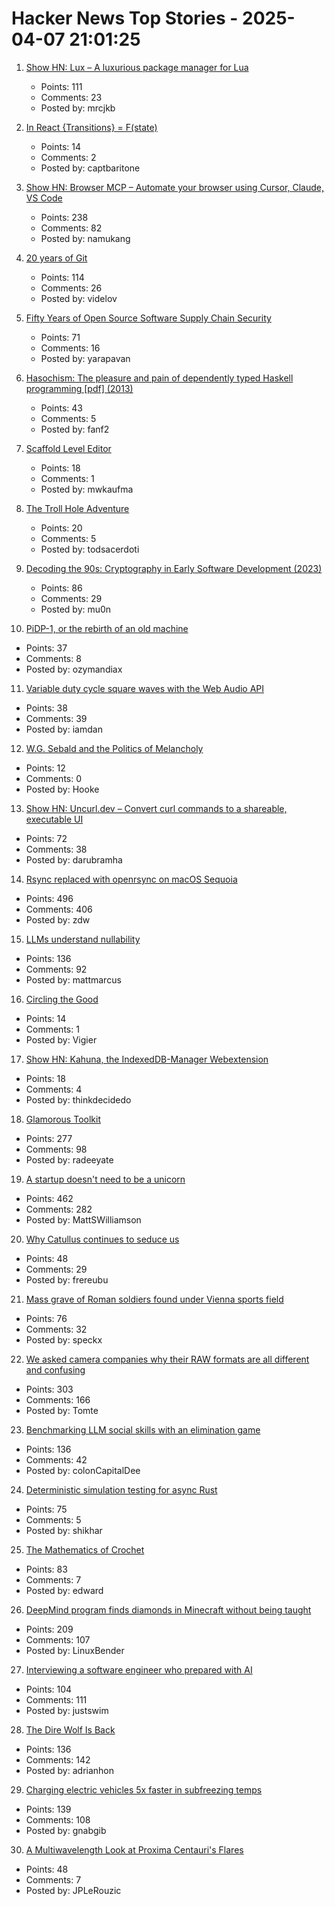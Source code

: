 # Hacker News Top Stories - 2025-04-07 21:01:25

1. [Show HN: Lux – A luxurious package manager for Lua](https://mrcjkb.dev/posts/2025-04-07-lux-announcement.html)
   - Points: 111
   - Comments: 23
   - Posted by: mrcjkb

2. [In React {Transitions} = F(state)](https://jordaneldredge.com/blog/transitions-f-of-state/)
   - Points: 14
   - Comments: 2
   - Posted by: captbaritone

3. [Show HN: Browser MCP – Automate your browser using Cursor, Claude, VS Code](https://browsermcp.io/)
   - Points: 238
   - Comments: 82
   - Posted by: namukang

4. [20 years of Git](https://blog.gitbutler.com/20-years-of-git/)
   - Points: 114
   - Comments: 26
   - Posted by: videlov

5. [Fifty Years of Open Source Software Supply Chain Security](https://queue.acm.org/detail.cfm?id=3722542)
   - Points: 71
   - Comments: 16
   - Posted by: yarapavan

6. [Hasochism: The pleasure and pain of dependently typed Haskell programming [pdf] (2013)](https://personal.cis.strath.ac.uk/conor.mcbride/pub/hasochism.pdf)
   - Points: 43
   - Comments: 5
   - Posted by: fanf2

7. [Scaffold Level Editor](https://blog.littlepolygon.com/posts/scaffold/)
   - Points: 18
   - Comments: 1
   - Posted by: mwkaufma

8. [The Troll Hole Adventure](https://bluerenga.blog/2025/04/03/the-troll-hole-adventure-1980/)
   - Points: 20
   - Comments: 5
   - Posted by: todsacerdoti

9. [Decoding the 90s: Cryptography in Early Software Development (2023)](https://www.botanica.software/post/decoding-the-90s)
   - Points: 86
   - Comments: 29
   - Posted by: mu0n

10. [PiDP-1, or the rebirth of an old machine](https://hackaday.io/project/202541-replica-of-the-pdp-1-pidp-1/log/239666-finished-the-first-test-batch-of-5-machines)
   - Points: 37
   - Comments: 8
   - Posted by: ozymandiax

11. [Variable duty cycle square waves with the Web Audio API](https://www.danblack.co/blog/variable-duty-cycle-square-wave)
   - Points: 38
   - Comments: 39
   - Posted by: iamdan

12. [W.G. Sebald and the Politics of Melancholy](https://newrepublic.com/article/193177/wg-sebald-politics-melancholy)
   - Points: 12
   - Comments: 0
   - Posted by: Hooke

13. [Show HN: Uncurl.dev – Convert curl commands to a shareable, executable UI](https://uncurl.dev/)
   - Points: 72
   - Comments: 38
   - Posted by: darubramha

14. [Rsync replaced with openrsync on macOS Sequoia](https://derflounder.wordpress.com/2025/04/06/rsync-replaced-with-openrsync-on-macos-sequoia/)
   - Points: 496
   - Comments: 406
   - Posted by: zdw

15. [LLMs understand nullability](https://dmodel.ai/nullability-gentle/)
   - Points: 136
   - Comments: 92
   - Posted by: mattmarcus

16. [Circling the Good](https://www.nybooks.com/articles/2025/04/24/circling-the-good-thomas-nagel/)
   - Points: 14
   - Comments: 1
   - Posted by: Vigier

17. [Show HN: Kahuna, the IndexedDB-Manager Webextension](https://github.com/hummingme/kahuna)
   - Points: 18
   - Comments: 4
   - Posted by: thinkdecidedo

18. [Glamorous Toolkit](https://gtoolkit.com//)
   - Points: 277
   - Comments: 98
   - Posted by: radeeyate

19. [A startup doesn't need to be a unicorn](https://mattgiustwilliamson.substack.com/p/your-startup-doesnt-need-to-be-a)
   - Points: 462
   - Comments: 282
   - Posted by: MattSWilliamson

20. [Why Catullus continues to seduce us](https://www.newyorker.com/magazine/2025/04/07/catullus-poems-book-review-stephen-mitchell-isobel-williams)
   - Points: 48
   - Comments: 29
   - Posted by: frereubu

21. [Mass grave of Roman soldiers found under Vienna sports field](https://gizmodo.com/mass-grave-of-150-roman-soldiers-found-under-vienna-sports-field-2000584946)
   - Points: 76
   - Comments: 32
   - Posted by: speckx

22. [We asked camera companies why their RAW formats are all different and confusing](https://www.theverge.com/tech/640119/camera-raw-spec-format-explained-adobe-dng-canon-nikon-sony-fujifilm)
   - Points: 303
   - Comments: 166
   - Posted by: Tomte

23. [Benchmarking LLM social skills with an elimination game](https://github.com/lechmazur/elimination_game)
   - Points: 136
   - Comments: 42
   - Posted by: colonCapitalDee

24. [Deterministic simulation testing for async Rust](https://s2.dev/blog/dst)
   - Points: 75
   - Comments: 5
   - Posted by: shikhar

25. [The Mathematics of Crochet](https://hellohartblog.wordpress.com/2015/05/25/the-mathematics-of-crochet/)
   - Points: 83
   - Comments: 7
   - Posted by: edward

26. [DeepMind program finds diamonds in Minecraft without being taught](https://www.nature.com/articles/d41586-025-01019-w)
   - Points: 209
   - Comments: 107
   - Posted by: LinuxBender

27. [Interviewing a software engineer who prepared with AI](https://www.kapwing.com/blog/what-its-like-to-interview-a-software-engineer-preparing-with-ai/)
   - Points: 104
   - Comments: 111
   - Posted by: justswim

28. [The Dire Wolf Is Back](https://www.newyorker.com/magazine/2025/04/14/the-dire-wolf-is-back)
   - Points: 136
   - Comments: 142
   - Posted by: adrianhon

29. [Charging electric vehicles 5x faster in subfreezing temps](https://news.umich.edu/charging-electric-vehicles-5x-faster-in-subfreezing-temps/)
   - Points: 139
   - Comments: 108
   - Posted by: gnabgib

30. [A Multiwavelength Look at Proxima Centauri's Flares](https://www.centauri-dreams.org/2025/04/01/a-multiwavelength-look-at-proxima-centauris-flares/)
   - Points: 48
   - Comments: 7
   - Posted by: JPLeRouzic

